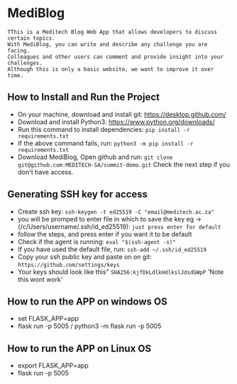 # MediBlog
    TThis is a Meditech Blog Web App that allows developers to discuss certain topics.
    With MediBlog, you can write and describe any challenge you are facing.
    Colleagues and other users can comment and provide insight into your challenges.
    Although this is only a basic website, we want to improve it over time.


## How to Install and Run the Project
- On your machine, download and install git: https://desktop.github.com/
- Download and install Python3: https://www.python.org/downloads/
- Run this command to install dependencies: `pip install -r requirements.txt`
- If the above command fails, run: `python3 -m pip install -r requirements.txt`
- Download MediBlog, Open github and run: `git clone git@github.com:MEDITECH-SA/summit-demo.git` Check the next step if you don't have access.

## Generating SSH key for access
- Create ssh key: `ssh-keygen -t ed25519 -C "email@meditech.ac.za"`
- you will be promped to enter file in which to save the key eg -> (/c/Users/username/.ssh/id_ed25519): `just press enter for default`
- follow the steps, and press enter if you want it to be default
- Check if the agent is running: `eval "$(ssh-agent -s)"`
- If you have used the default file, run: `ssh-add ~/.ssh/id_ed25519`
- Copy your ssh public key and paste on on git: `https://github.com/settings/keys`
- Your keys should look like this" `SHA256:kjfDkLdlkHdlkslJdsdGWpP` 'Note this wont work'

## How to run the APP on windows OS
- set FLASK_APP=app
- flask run -p 5005 / python3 -m flask run -p 5005

## How to run the APP on Linux OS
- export FLASK_APP=app
- flask run -p 5005
